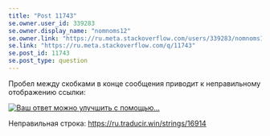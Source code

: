 ```yaml
---
title: "Post 11743"
se.owner.user_id: 339283
se.owner.display_name: "nomnoms12"
se.owner.link: "https://ru.meta.stackoverflow.com/users/339283/nomnoms12"
se.link: "https://ru.meta.stackoverflow.com/q/11743"
se.post_id: 11743
se.post_type: question
---
```

<p>Пробел между скобками в конце сообщения приводит к неправильному отображению ссылки:</p>
<p><a href="https://ru.stackoverflow.com/questions/1334674/%D0%93%D0%B4%D0%B5-%D0%BE%D0%B1%D1%83%D1%87%D0%B8%D1%82%D1%8C%D1%81%D1%8F-python#comment2361397_1334681"><img src="https://i.stack.imgur.com/z0fJU.png" alt="Ваш ответ можно улучшить с помощью..." /></a></p>
<p>Неправильная строка: <a href="https://ru.traducir.win/strings/16914" rel="nofollow noreferrer">https://ru.traducir.win/strings/16914</a></p>
